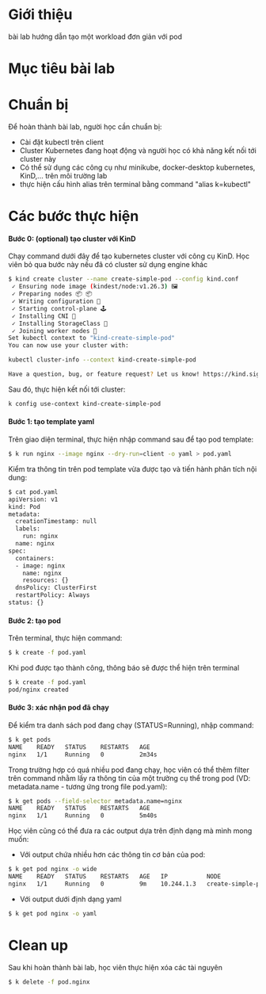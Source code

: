 # Giới thiệu

bài lab hướng dẫn tạo một workload đơn giản với pod

# Mục tiêu bài lab

# Chuẩn bị

Để hoàn thành bài lab, người học cần chuẩn bị:

- Cài đặt kubectl trên client
- Cluster Kubernetes đang hoạt động và người học có khả năng kết nối tới cluster này
- Có thể sử dụng các công cụ như minikube, docker-desktop kubernetes, KinD,... trên môi trường lab
- thực hiện cấu hình alias trên terminal bằng command "alias k=kubectl"

# Các bước thực hiện

#### Bước 0: (optional) tạo cluster với KinD

Chạy command dưới đây để tạo kubernetes cluster với công cụ KinD. Học viên bỏ qua bước này nếu đã có cluster sử dụng engine khác

```bash
$ kind create cluster --name create-simple-pod --config kind.conf                                                                                                       Creating cluster "create-simple-pod" ...
 ✓ Ensuring node image (kindest/node:v1.26.3) 🖼
 ✓ Preparing nodes 📦 📦
 ✓ Writing configuration 📜
 ✓ Starting control-plane 🕹️
 ✓ Installing CNI 🔌
 ✓ Installing StorageClass 💾
 ✓ Joining worker nodes 🚜
Set kubectl context to "kind-create-simple-pod"
You can now use your cluster with:

kubectl cluster-info --context kind-create-simple-pod

Have a question, bug, or feature request? Let us know! https://kind.sigs.k8s.io/#community 🙂
```

Sau đó, thực hiện kết nối tới cluster:

```bash
k config use-context kind-create-simple-pod
```

#### Bước 1: tạo template yaml

Trên giao diện terminal, thực hiện nhập command sau để tạo pod template:

```bash
$ k run nginx --image nginx --dry-run=client -o yaml > pod.yaml
```

Kiểm tra thông tin trên pod template vừa được tạo và tiến hành phân tích nội dung:

```bash
$ cat pod.yaml
apiVersion: v1
kind: Pod
metadata:
  creationTimestamp: null
  labels:
    run: nginx
  name: nginx
spec:
  containers:
  - image: nginx
    name: nginx
    resources: {}
  dnsPolicy: ClusterFirst
  restartPolicy: Always
status: {}
```

#### Bước 2: tạo pod

Trên terminal, thực hiện command:

```bash
$ k create -f pod.yaml
```

Khi pod được tạo thành công, thông báo sẽ được thể hiện trên terminal

```bash
$ k create -f pod.yaml
pod/nginx created
```

#### Bước 3: xác nhận pod đã chạy

Để kiểm tra danh sách pod đang chạy (STATUS=Running), nhập command:

```bash
$ k get pods
NAME    READY   STATUS    RESTARTS   AGE
nginx   1/1     Running   0          2m34s
```

Trong trường hợp có quá nhiều pod đang chạy, học viên có thể thêm filter trên command nhằm lấy ra thông tin của một trường cụ thể trong pod (VD: metadata.name - tương ứng trong file pod.yaml):

```bash
$ k get pods --field-selector metadata.name=nginx
NAME    READY   STATUS    RESTARTS   AGE
nginx   1/1     Running   0          5m40s
```

Học viên cũng có thể đưa ra các output dựa trên định dạng mà mình mong muốn:

- Với output chứa nhiều hơn các thông tin cơ bản của pod:

```bash
$ k get pod nginx -o wide
NAME    READY   STATUS    RESTARTS   AGE   IP           NODE                       NOMINATED NODE   READINESS GATES
nginx   1/1     Running   0          9m    10.244.1.3   create-simple-pod-worker   <none>           <none>
```

- Với output dưới định dạng yaml
```bash
$ k get pod nginx -o yaml
```

# Clean up

Sau khi hoàn thành bài lab, học viên thực hiện xóa các tài nguyên

```bash
$ k delete -f pod.nginx
```
